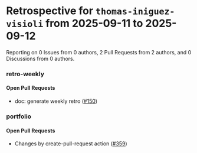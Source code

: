 # Retrospective for `thomas-iniguez-visioli` from 2025-09-11 to 2025-09-12

Reporting on 0 Issues from 0 authors, 2 Pull Requests from 2 authors, and 0 Discussions from 0 authors.


### retro-weekly

#### Open Pull Requests

- doc: generate weekly retro ([#150](https://github.com/thomas-iniguez-visioli/retro-weekly/pull/150))

### portfolio

#### Open Pull Requests

- Changes by create-pull-request action ([#359](https://github.com/thomas-iniguez-visioli/portfolio/pull/359))